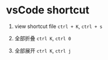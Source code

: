 # vsCode shortcut

1. view shortcut file
`ctrl + K`, `ctrl + s`

2. 全部折叠
`ctrl K`, `ctrl 0`

3. 全部展开
`ctrl K`, `ctrl j`